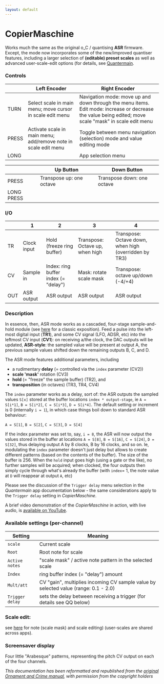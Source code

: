 ```yaml
---
layout: default
---
```

# CopierMaschine

Works much the same as the original o_C / quantising **ASR** firmware. Except, the mode now incorporates some of the new/improved quantiser features, including a larger selection of **(editable) preset scales** as well as advanced user-scale-edit options (for details, see [Quantermain](Quantermain). 

### Controls

|       | Left Encoder                                                    | Right Encoder                                                                                                                                          |
| ----- | --------------------------------------------------------------- | ------------------------------------------------------------------------------------------------------------------------------------------------------ |
| TURN  | Select scale in main menu; move cursor in scale edit menu       | Navigation mode: move up and down through the menu items. Edit mode: increase or decrease the value being edited; move scale "mask" in scale edit menu |
| PRESS | Activate scale in main menu; add/remove note in scale edit menu | Toggle between menu navigation (selection) mode and value editing mode                                                                                 |
| LONG  |                                                                 | App selection menu                                                                                                                                     |

|            | Up Button                | Down Button                |
| ---------- | ------------------------ | -------------------------- |
| PRESS      | Transpose up: one octave | Transpose down: one octave |
| LONG PRESS |                          |                            |

### I/O

|     | 1           | 2                                    | 3                               | 4                                                     |
| --- | ----------- | ------------------------------------ | ------------------------------- | ----------------------------------------------------- |
| TR  | Clock input | Hold (freeze ring buffer)            | Transpose: Octave up, when high | Transpose: Octave down, when high (overridden by TR3) |
| CV  | Sample in   | Index: ring buffer index (= "delay") | Mask: rotate scale mask         | Transpose: octave up/down (-4/+4)                     |
| OUT | ASR output  | ASR output                           | ASR output                      | ASR output                                            |

### Description

In essence, then, ASR mode works as a cascaded, four-stage sample-and-hold module (see [here](http://www.cyndustries.com/synapse/synapse.cfm?pc=35&folder=sept1976&pic=19) for a classic exposition). Feed a pulse into the left-most digital input (**TR1**), and some CV signal (LFO, ADSR, etc) into the leftmost CV input (**CV1**): on receiving a/the clock, the DAC outputs will be updated, **ASR-style**: the sampled value will be present at output A, the previous sample values shifted down the remaining outputs B, C, and D. 

The ASR mode features additional parameters, including 

 - a rudimentary **delay** (= controlled via the `index` parameter (CV2))
 - **scale 'mask'** rotation (CV3)
 - **hold** (= "freeze" the sample buffer) (TR2), and 
 - **transposition** (in octaves) (TR3, TR4, CV4) 

The `index` parameter works as a delay, sort of: the ASR outputs the sampled values `S[x]` stored at the buffer locations `index * output-stage`, ie `A = S[i*1]`, `B = S[i*2]`, `C = S[i*3]`, `D = S[i*4]`. The default setting or increment is 0 (internally `i = 1`), in which case things boil down to standard ASR behaviour: 

 `A = S[1]`, `B = S[2]`, `C = S[3]`, `D = S[4]`

If the index parameter was set to, say, `i = 8`, the ASR will now output the values stored in the buffer at locations `A = S[8]`, `B = S[16]`, `C = S[24]`, `D = S[32]`, thus delaying output A by 8 clocks, B by 16 clocks, and so on. Ie, modulating the `index` parameter doesn't just delay but allows to create different patterns (based on the contents of the buffer). The size of the buffer is 256. When the `hold` input goes high (using a gate or the like), no further samples will be acquired; when clocked, the four outputs then simply cycle through what's already the buffer (with `index`= 1, the note value at `D` will reappear at output `A`, etc)

Please see the discussion of the `Trigger delay` menu selection in the _Quantermain_ app documentation below - the same considerations apply to the `Trigger delay` setting in _CopierMaschine_.

A brief video demonstration of the _CopierMaschine_ in action, with live audio, is [available on YouTube](https://www.youtube.com/watch?v=9YAf5QNBeoI).

### Available settings (per-channel)

| Setting         | Meaning                                                                             |
| --------------- | ----------------------------------------------------------------------------------- |
| `scale`         | Current scale                                                                       |
| `Root`          | Root note for scale                                                                 |
| `Active notes`  | "scale mask" / active note pattern in the selected scale                            |
| `Index`         | ring buffer index (= "delay") amount                                                | 
| `Mult/att`      | CV "gain", multiplies incoming CV sample value by selected value (range: 0.1 - 2.0) |
| `Trigger delay` | sets the delay between receiving a trigger (for details see QQ below)               |

### Scale edit: 

see [here](Quantermain#Active) for note (scale mask) and scale editing) (user-scales are shared across apps).

### Screensaver display

Four little "Arabesque" patterns, representing the pitch CV output on each of the four channels.

*This documentation has been reformatted and republished from the [original Ornament and Crime manual](https://ornament-and-cri.me/user-manual-v1_3/), with permission from the copyright holders* 
